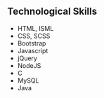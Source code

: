 ## Technological Skills

* HTML, ISML
* CSS, SCSS
* Bootstrap
* Javascript
* jQuery
* NodeJS
* C
* MySQL
* Java
